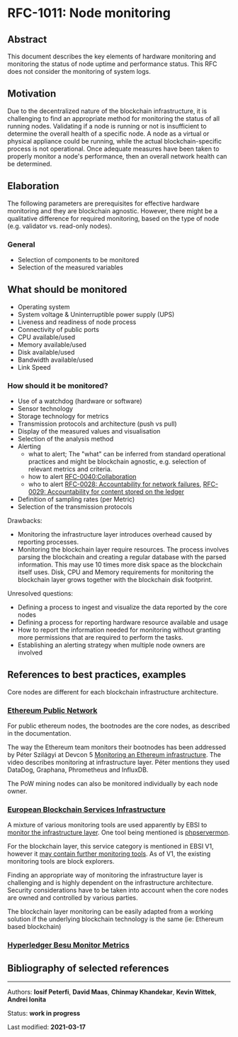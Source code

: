 # RFC-1011: Node monitoring

## Abstract
This document describes the key elements of hardware monitoring and monitoring the status of node uptime and performance status. This RFC does not consider the monitoring of system logs.

## Motivation
Due to the decentralized nature of the blockchain infrastructure, it is challenging to find an appropriate method for monitoring the status of all running nodes. Validating if a node is running or not is insufficient to determine the overall health of a specific node. A node as a virtual or physical appliance could be running, while the actual blockchain-specific process is not operational. Once adequate measures have been taken to properly monitor a node's performance, then an overall network health can be determined.

## Elaboration
The following parameters are prerequisites for effective hardware monitoring and they are blockchain agnostic. However, there might be a qualitative difference for required monitoring, based on the type of node (e.g. validator vs. read-only nodes).

### General

* Selection of components to be monitored
* Selection of the measured variables

## What should be monitored

* Operating system
* System voltage & Uninterruptible power supply (UPS)
* Liveness and readiness of node process
* Connectivity of public ports
* CPU available/used
* Memory available/used
* Disk available/used
* Bandwidth available/used
* Link Speed
     

### How should it be monitored?

* Use of a watchdog (hardware or software)
* Sensor technology
* Storage technology for metrics
* Transmission protocols and architecture (push vs pull)
* Display of the measured values and visualisation
* Selection of the analysis method
* Alerting 
    * what to alert; The "what" can be inferred from standard operational practices and might be blockchain agnostic, e.g. selection of relevant metrics and criteria.
    * how to alert [RFC-0040:Collaboration](https://docs.google.com/document/u/0/d/1bH3gH_wW8rMslsyYMo33OMbKabbA5-X-jES6s2XHGwY/edit)
    * who to alert [RFC-0028: Accountability for network failures](https://docs.google.com/document/d/1a1MO9nPTtLCF-33bZ8vOkg0f1CAhl2fsB_eDhUQOHus/edit?usp=sharing), [RFC-0029: Accountability for content stored on the ledger](https://docs.google.com/document/d/1Gu48ySU54FqzB7K23I2Mby-kXhnwP5rX2hyobRrp09w/edit?usp=sharing)
* Definition of sampling rates (per Metric)
* Selection of the transmission protocols

Drawbacks:

* Monitoring the infrastructure layer introduces overhead caused by reporting processes.
* Monitoring the blockchain layer require resources. The process involves parsing the blockchain and creating a regular database with the parsed information. This may use 10 times more disk space as the blockchain itself uses. Disk, CPU and Memory requirements for monitoring the blockchain layer grows together with the blockchain disk footprint.

Unresolved questions:

* Defining a process to ingest and visualize the data reported by the core nodes 
* Defining a process for reporting hardware resource available and usage
* How to report the information needed for monitoring without granting more permissions that are required to perform the tasks.
* Establishing an alerting strategy when multiple node owners are involved
    
## References to best practices, examples
Core nodes are different for each blockchain infrastructure architecture.

### [Ethereum Public Network](https://github.com/ethereum/go-ethereum)

For public ethereum nodes, the bootnodes are the core nodes, as described in the documentation.

The way the Ethereum team monitors their bootnodes has been addressed by Péter Szilágyi at Devcon 5 [Monitoring an Ethereum infrastructure](https://www.youtube.com/watch?v=2I_Cfr-OUp4). The video describes monitoring at infrastructure layer. Péter mentions they used DataDog, Graphana, Phrometheus and InfluxDB.

The PoW mining nodes can also be monitored individually by each node owner.

### [European Blockchain Services Infrastructure](https://ec.europa.eu/cefdigital/wiki/display/CEFDIGITAL/EBSI)

A mixture of various monitoring tools are used apparently by EBSI to [monitor the infrastructure layer](https://ec.europa.eu/cefdigital/wiki/display/CEFDIGITALEBSI/Monitoring+of+the+Infrastructure). One tool being mentioned is [phpservermon](https://github.com/phpservermon/phpservermon).

For the blockchain layer, this service category is mentioned in EBSI V1, however it [may contain further monitoring tools](https://ec.europa.eu/cefdigital/wiki/display/CEFDIGITALEBSI/Blockchain+Monitoring). As of V1, the existing monitoring tools are block explorers.

Finding an appropriate way of monitoring the infrastructure layer is challenging and is highly dependent on the infrastructure architecture. Security considerations have to be taken into account when the core nodes are owned and controlled by various parties.

The blockchain layer monitoring can be easily adapted from a working solution if the underlying blockchain technology is the same (ie: Ethereum based blockchain)

### [Hyperledger Besu Monitor Metrics](https://besu.hyperledger.org/en/stable/HowTo/Monitor/Metrics/)

## Bibliography of selected references

***

Authors: **Iosif Peterfi**, **David Maas**, **Chinmay Khandekar**, **Kevin Wittek**, **Andrei Ionita**

Status:  **work in progress**

Last modified: **2021-03-17**